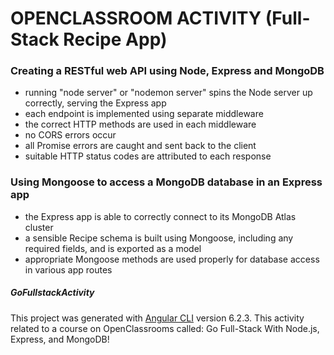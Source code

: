 
# OPENCLASSROOM ACTIVITY (Full-Stack Recipe App)


### Creating a RESTful web API using Node, Express and MongoDB
* running "node server" or "nodemon server" spins the Node server up correctly, serving the Express app
* each endpoint is implemented using separate middleware
* the correct HTTP methods are used in each middleware
* no CORS errors occur
* all Promise errors are caught and sent back to the client
* suitable HTTP status codes are attributed to each response


### Using Mongoose to access a MongoDB database in an Express app

* the Express app is able to correctly connect to its MongoDB Atlas cluster
* a sensible Recipe schema is built using Mongoose, including any required fields, and is exported as a model
* appropriate Mongoose methods are used properly for database access in various app routes



##### GoFullstackActivity

This project was generated with [Angular CLI](https://github.com/angular/angular-cli) version 6.2.3.
This activity related to a course on OpenClassrooms called: Go Full-Stack With Node.js, Express, and MongoDB!

